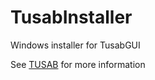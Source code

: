 # TusabInstaller
Windows installer for TusabGUI

See [TUSAB](https://github.com/ray33ee/tusab) for more information
